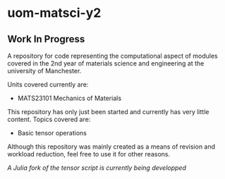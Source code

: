 # uom-matsci-y2

## Work In Progress

A repository for code representing the computational aspect of modules covered in the 2nd year of materials science and engineering at the university of Manchester.

Units covered currently are:
 - MATS23101 Mechanics of Materials

This repository has only just been started and currently has very little content. Topics covered are:
 - Basic tensor operations

Although this repository was mainly created as a means of revision and workload reduction, feel free to use it for other reasons.

*A Julia fork of the tensor script is currently being developped*

